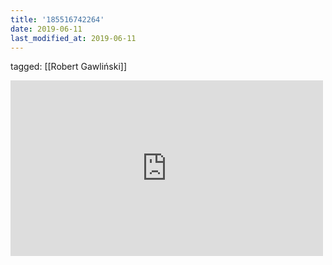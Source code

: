 ```yaml
---
title: '185516742264'
date: 2019-06-11
last_modified_at: 2019-06-11
---
```

tagged: [[Robert Gawliński]]
<iframe allow="accelerometer; autoplay; clipboard-write; encrypted-media; gyroscope; picture-in-picture" allowfullscreen="" frameborder="0" height="281" id="youtube_iframe" src="https://www.youtube.com/embed/b3jaE16SO50?feature=oembed&amp;enablejsapi=1&amp;origin=https://safe.txmblr.com&amp;wmode=opaque" width="500"></iframe>